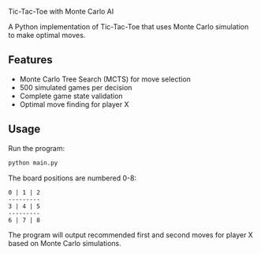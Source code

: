  Tic-Tac-Toe with Monte Carlo AI

A Python implementation of Tic-Tac-Toe that uses Monte Carlo simulation to make optimal moves.

## Features
- Monte Carlo Tree Search (MCTS) for move selection
- 500 simulated games per decision
- Complete game state validation
- Optimal move finding for player X

## Usage
Run the program:
```python
python main.py
```

The board positions are numbered 0-8:
```
0 | 1 | 2
---------
3 | 4 | 5
---------
6 | 7 | 8
```

The program will output recommended first and second moves for player X based on Monte Carlo simulations.

